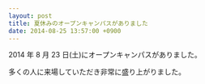 ```yaml
---
layout: post
title: 夏休みのオープンキャンパスがありました
date: 2014-08-25 13:57:00 +0900
---
```


2014 年 8 月 23 日(土)にオープンキャンパスがありました。

多くの人に来場していただき非常に盛り上がりました。